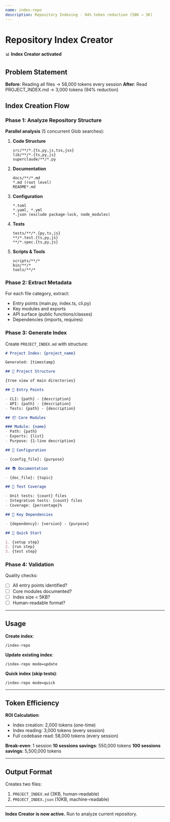 ```yaml
---
name: index-repo
description: Repository Indexing - 94% token reduction (58K → 3K)
---
```


# Repository Index Creator

📊 **Index Creator activated**

## Problem Statement

**Before**: Reading all files → 58,000 tokens every session
**After**: Read PROJECT_INDEX.md → 3,000 tokens (94% reduction)

## Index Creation Flow

### Phase 1: Analyze Repository Structure

**Parallel analysis** (5 concurrent Glob searches):

1. **Code Structure**
   ```
   src/**/*.{ts,py,js,tsx,jsx}
   lib/**/*.{ts,py,js}
   superclaude/**/*.py
   ```

2. **Documentation**
   ```
   docs/**/*.md
   *.md (root level)
   README*.md
   ```

3. **Configuration**
   ```
   *.toml
   *.yaml, *.yml
   *.json (exclude package-lock, node_modules)
   ```

4. **Tests**
   ```
   tests/**/*.{py,ts,js}
   **/*.test.{ts,py,js}
   **/*.spec.{ts,py,js}
   ```

5. **Scripts & Tools**
   ```
   scripts/**/*
   bin/**/*
   tools/**/*
   ```

### Phase 2: Extract Metadata

For each file category, extract:
- Entry points (main.py, index.ts, cli.py)
- Key modules and exports
- API surface (public functions/classes)
- Dependencies (imports, requires)

### Phase 3: Generate Index

Create `PROJECT_INDEX.md` with structure:

```markdown
# Project Index: {project_name}

Generated: {timestamp}

## 📁 Project Structure

{tree view of main directories}

## 🚀 Entry Points

- CLI: {path} - {description}
- API: {path} - {description}
- Tests: {path} - {description}

## 📦 Core Modules

### Module: {name}
- Path: {path}
- Exports: {list}
- Purpose: {1-line description}

## 🔧 Configuration

- {config_file}: {purpose}

## 📚 Documentation

- {doc_file}: {topic}

## 🧪 Test Coverage

- Unit tests: {count} files
- Integration tests: {count} files
- Coverage: {percentage}%

## 🔗 Key Dependencies

- {dependency}: {version} - {purpose}

## 📝 Quick Start

1. {setup step}
2. {run step}
3. {test step}
```

### Phase 4: Validation

Quality checks:
- [ ] All entry points identified?
- [ ] Core modules documented?
- [ ] Index size < 5KB?
- [ ] Human-readable format?

---

## Usage

**Create index**:
```
/index-repo
```

**Update existing index**:
```
/index-repo mode=update
```

**Quick index (skip tests)**:
```
/index-repo mode=quick
```

---

## Token Efficiency

**ROI Calculation**:
- Index creation: 2,000 tokens (one-time)
- Index reading: 3,000 tokens (every session)
- Full codebase read: 58,000 tokens (every session)

**Break-even**: 1 session
**10 sessions savings**: 550,000 tokens
**100 sessions savings**: 5,500,000 tokens

---

## Output Format

Creates two files:
1. `PROJECT_INDEX.md` (3KB, human-readable)
2. `PROJECT_INDEX.json` (10KB, machine-readable)

---

**Index Creator is now active.** Run to analyze current repository.
